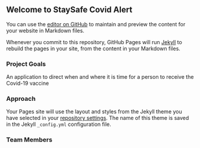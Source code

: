 ## Welcome to StaySafe Covid Alert

You can use the [editor on GitHub](https://github.com/blwimer/covid19/edit/gh-pages/index.md) to maintain and preview the content for your website in Markdown files.

Whenever you commit to this repository, GitHub Pages will run [Jekyll](https://jekyllrb.com/) to rebuild the pages in your site, from the content in your Markdown files.

### Project Goals
An application to direct when and where it is time for a person to receive the Covid-19 vaccine

### Approach

Your Pages site will use the layout and styles from the Jekyll theme you have selected in your [repository settings](https://github.com/blwimer/covid19/settings). The name of this theme is saved in the Jekyll `_config.yml` configuration file.

### Team Members


